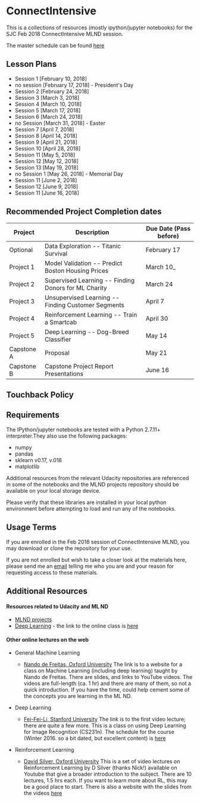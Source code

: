 
# ConnectIntensive

This is a collections of resources (mostly ipython/jupyter notebooks) for the SJC Feb 2018 ConnectIntensive MLND session.

The master schedule can be found [here](https://docs.google.com/document/d/11bddE-iSeUJiYfQRCgj2OwzNZENmGI_oT8wNNYxtk90/edit#heading=h.fesovdyw23l6)

## Lesson Plans

 - Session 1 [February 10, 2018]
 - no session [February 17, 2018] - President's Day
 - Session 2 [February 24, 2018]
 - Session 3 [March 3, 2018]
 - Session 4 [March 10, 2018]
 - Session 5 [March 17, 2018]
 - Session 6 [March 24, 2018]
 - no Session [March 31, 2018]	- Easter
 - Session 7 [April 7, 2018]
 - Session 8 [April 14, 2018]
 - Session 9 [April 21, 2018]
 - Session 10 [April 28, 2018]
 - Session 11 [May 5, 2018]
 - Session 12 [May 12, 2018]
 - Session 13 [May 19, 2018]
 - no Session 1 [May 26, 2018] - Memorial Day
 - Session 11 [June 2, 2018]
 - Session 12 [June 9, 2018]
 - Session 11 [June 16, 2018]


## Recommended Project Completion dates

   Project  |  Description  | Due Date (Pass before)
  ----- | ------ | ------ |
  Optional | Data Exploration -- Titanic Survival | February 17
  Project 1 | Model Validation -- Predict Boston Housing Prices | March 10_ 
  Project 2 | Supervised Learning -- Finding Donors for ML Charity | March 24
  Project 3 | Unsupervised Learning -- Finding Customer Segments | April 7
  Project 4 | Reinforcement Learning -- Train a Smartcab | April 30
  Project 5 | Deep Learning -- Dog-Breed Classifier | May 14
  Capstone A  | Proposal | May 21 
  Capstone B | Capstone Project Report Presentations | June 16

## Touchback Policy ##


## Requirements ##

The IPython/jupyter notebooks are tested with a Python 2.7.11+ interpreter.They also use the following packages:

- numpy
- pandas
- sklearn v0.17, v.018
- matplotlib

Additional resources from the relevant Udacity repositories are referenced in some of the notebooks and the MLND projects repository should be available on your local storage device.

Please verify that these libraries are installed in your local python environment before attempting to load and run any of the notebooks.


## Usage Terms ##

If you are enrolled in the Feb 2018 session of ConnectIntensive MLND, you may download or clone the repository for your use.

If you are not enrolled but wish to take a closer look at the  materials here, please send me an [email](emailto:lkhundkar@gmail.com) telling me who you are and your reason for requesting access to these materials. 


## Additional Resources ##

#### Resources related to Udacity and ML ND ####
 - [MLND projects](https://github.com/udacity/machine-learning)
 - [Deep Learning](https://github.com/tensorflow/tensorflow/tree/master/tensorflow/examples/udacity) - the link to the online class is [here](https://www.udacity.com/course/deep-learning--ud730)

#### Other online lectures on the web ####

- General Machine Learning
    - [Nando de Freitas, Oxford University](https://www.cs.ox.ac.uk/people/nando.defreitas/machinelearning/) The link is to a website for a class on Machine Learning (including deep learning) taught by Nando de Freitas. There are slides, and links to YouTube videos. The videos are full-length (ca. 1 hr) and there are many of them, so not a quick introduction. If you have the time, could help cement some of the concepts you are learning in the ML ND.
    
- Deep Learning
    - [Fei-Fei-Li, Stanford University](https://www.youtube.com/watch?v=g-PvXUjD6qg&list=PLlJy-eBtNFt6EuMxFYRiNRS07MCWN5UIA)
    The link is to the first video lecture; there are quite  a few more. This is a class on using Deep Learning for Image Recognition (CS231n). The schedule for the course (Winter 2016. so a bit dated, but excellent content) is [here](http://cs231n.stanford.edu/syllabus.html)
    
- Reinforcement Learning
    - [David Silver, Oxford University](https://www.youtube.com/watch?v=2pWv7GOvuf0&index=1&list=PLMZdRRhAoLnKFxZlmFoFp0uHVvN2PSE9T)
 This is a set of video lectures on Reinforcement Learning by D Silver (thanks Nick!) available on Youtube that give a broader introduction to the subject. There are 10 lectures, 1.5 hrs each. If you want to learn more about RL, this may be a good place to start. There is also a website with the slides from the videos [here](http://www0.cs.ucl.ac.uk/staff/d.silver/web/Teaching.html)



```python

```
